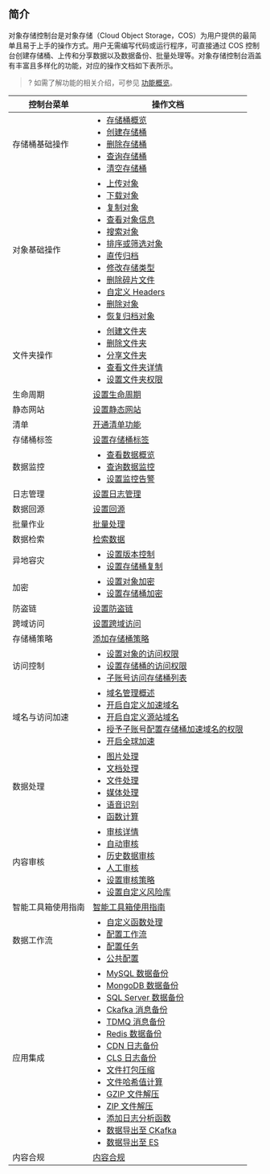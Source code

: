 ## 简介

对象存储控制台是对象存储（Cloud Object Storage，COS）为用户提供的最简单且易于上手的操作方式。用户无需编写代码或运行程序，可直接通过 COS 控制台创建存储桶、上传和分享数据以及数据备份、批量处理等。对象存储控制台涵盖有丰富且多样化的功能，对应的操作文档如下表所示。

>? 如需了解功能的相关介绍，可参见 [功能概览](https://cloud.tencent.com/document/product/436/8186)。
>

| 控制台菜单     | 操作文档                                                     |
| -------------- | ------------------------------------------------------------ |
| 存储桶基础操作 | <ul  style="margin: 0;"><li>[存储桶概览](https://cloud.tencent.com/document/product/436/48921)</li><li>[创建存储桶](https://cloud.tencent.com/document/product/436/13309)</li><li>[删除存储桶](https://cloud.tencent.com/document/product/436/32433)</li><li>[查询存储桶](https://cloud.tencent.com/document/product/436/13313)</li><li>[清空存储桶](https://cloud.tencent.com/document/product/436/35247)</li></ul> |
| 对象基础操作   | <ul  style="margin: 0;"><li>[上传对象](https://cloud.tencent.com/document/product/436/13321)</li><li>[下载对象](https://cloud.tencent.com/document/product/436/13322)</li><li>[复制对象](https://cloud.tencent.com/document/product/436/39849)</li><li>[查看对象信息](https://cloud.tencent.com/document/product/436/13326)</li><li>[搜索对象](https://cloud.tencent.com/document/product/436/13325)</li><li>[排序或筛选对象](https://cloud.tencent.com/document/product/436/52661)</li><li>[直传归档](https://cloud.tencent.com/document/product/436/34338)</li><li>[修改存储类型](https://cloud.tencent.com/document/product/436/33492)</li><li>[删除碎片文件](https://cloud.tencent.com/document/product/436/17313)</li><li>[自定义 Headers](https://cloud.tencent.com/document/product/436/13361)</li><li>[删除对象](https://cloud.tencent.com/document/product/436/13323)</li><li>[恢复归档对象](https://cloud.tencent.com/document/product/436/32430)</li></ul> |
| 文件夹操作     | <ul  style="margin: 0;"><li>[创建文件夹](https://cloud.tencent.com/document/product/436/13329)</li><li>[删除文件夹](https://cloud.tencent.com/document/product/436/13330)</li><li>[分享文件夹](https://cloud.tencent.com/document/product/436/60351)</li><li>[查看文件夹详情](https://cloud.tencent.com/document/product/436/35185)</li><li>[设置文件夹权限](https://cloud.tencent.com/document/product/436/39298)</li></ul> |
| 生命周期       | [设置生命周期](https://cloud.tencent.com/document/product/436/14605) |
| 静态网站       | [设置静态网站](https://cloud.tencent.com/document/product/436/14984) |
| 清单           | [开通清单功能](https://cloud.tencent.com/document/product/436/33702) |
| 存储桶标签     | [设置存储桶标签](https://cloud.tencent.com/document/product/436/34830) |
| 数据监控       |  <ul  style="margin: 0;"><li>[查看数据概览](https://cloud.tencent.com/document/product/436/45032) </li><li>[查询数据监控](https://cloud.tencent.com/document/product/436/13332)</li><li>[设置监控告警](https://cloud.tencent.com/document/product/436/51173)</li></ul> |
| 日志管理       | [设置日志管理](https://cloud.tencent.com/document/product/436/17040) |
| 数据回源       | [设置回源](https://cloud.tencent.com/document/product/436/13310) |
| 批量作业       | [批量处理](https://cloud.tencent.com/document/product/436/38605) |
| 数据检索       | [检索数据](https://cloud.tencent.com/document/product/436/37642) |
| 异地容灾       |  <ul  style="margin: 0;"><li>[设置版本控制](https://cloud.tencent.com/document/product/436/19881) </li><li>[设置存储桶复制](https://cloud.tencent.com/document/product/436/19235) </li></ul>|
| 加密           |  <ul  style="margin: 0;"><li>[设置对象加密](https://cloud.tencent.com/document/product/436/33366) </li><li>[设置存储桶加密](https://cloud.tencent.com/document/product/436/40116)</li></ul> |
| 防盗链         | [设置防盗链](https://cloud.tencent.com/document/product/436/13319) |
| 跨域访问       | [设置跨域访问](https://cloud.tencent.com/document/product/436/13318) |
| 存储桶策略     | [添加存储桶策略](https://cloud.tencent.com/document/product/436/33369) |
| 访问控制       |  <ul  style="margin: 0;"><li>[设置对象的访问权限](https://cloud.tencent.com/document/product/436/13327)</li><li>[设置存储桶的访问权限](https://cloud.tencent.com/document/product/436/13315)</li><li>[子账号访问存储桶列表](https://cloud.tencent.com/document/product/436/17061)</li></ul> |
| 域名与访问加速 |  <ul  style="margin: 0;"><li>[域名管理概述](https://cloud.tencent.com/document/product/436/18424)</li><li>[开启自定义加速域名](https://cloud.tencent.com/document/product/436/36637)</li><li>[开启自定义源站域名](https://cloud.tencent.com/document/product/436/36638)</li><li>[授予子账号配置存储桶加速域名的权限](https://cloud.tencent.com/document/product/436/36639)</li><li>[开启全球加速](https://cloud.tencent.com/document/product/436/38864)</li></ul> |
| 数据处理       |  <ul  style="margin: 0;"><li>[图片处理](https://cloud.tencent.com/document/product/436/47243)</li><li>[文档处理](https://cloud.tencent.com/document/product/436/47246)</li><li>[文件处理](https://cloud.tencent.com/document/product/436/82326)</li><li>[媒体处理](https://cloud.tencent.com/document/product/436/48984)</li><li>[语音识别](https://cloud.tencent.com/document/product/436/47586)</li><li>[函数计算](https://cloud.tencent.com/document/product/436/47248)</li></ul>   |
|  内容审核   |      <ul  style="margin: 0;"><li>[审核详情](https://cloud.tencent.com/document/product/436/54403)</li><li>[自动审核](https://cloud.tencent.com/document/product/436/47247)</li><li>[历史数据审核](https://cloud.tencent.com/document/product/436/54462)</li><li>[人工审核](https://cloud.tencent.com/document/product/436/57498)</li><li>[设置审核策略](https://cloud.tencent.com/document/product/436/55206)</li><li>[设置自定义风险库](https://cloud.tencent.com/document/product/436/59080)</li></ul>       | 
|智能工具箱使用指南|   [智能工具箱使用指南](https://cloud.tencent.com/document/product/436/71665)   |
|数据工作流|   <ul  style="margin: 0;"><li>[自定义函数处理](https://cloud.tencent.com/document/product/436/59376)</li><li>[配置工作流](https://cloud.tencent.com/document/product/436/53967)</li><li>[配置任务](https://cloud.tencent.com/document/product/436/53968)</li><li>[公共配置](https://cloud.tencent.com/document/product/436/53972)</li></ul>    |
|   应用集成  |    <ul  style="margin: 0;"><li>[MySQL 数据备份](https://cloud.tencent.com/document/product/436/57953)</li><li>[MongoDB 数据备份](https://cloud.tencent.com/document/product/436/57952)</li><li>[SQL Server 数据备份](https://cloud.tencent.com/document/product/436/58361)</li><li>[Ckafka 消息备份](https://cloud.tencent.com/document/product/436/54233)</li><li>[TDMQ 消息备份](https://cloud.tencent.com/document/product/436/56066)</li><li>[Redis 数据备份](https://cloud.tencent.com/document/product/436/59101)</li><li>[CDN 日志备份](https://cloud.tencent.com/document/product/436/56065)</li><li>[CLS 日志备份](https://cloud.tencent.com/document/product/436/58027)</li><li>[文件打包压缩](https://cloud.tencent.com/document/product/436/58578)</li><li>[文件哈希值计算](https://cloud.tencent.com/document/product/436/60224)</li><li>[GZIP 文件解压](https://cloud.tencent.com/document/product/436/65428)</li><li>[ZIP 文件解压](https://cloud.tencent.com/document/product/436/67102)</li><li>[添加日志分析函数](https://cloud.tencent.com/document/product/436/70224)</li><li>[数据导出至 CKafka](https://cloud.tencent.com/document/product/436/73092)</li><li>[数据导出至 ES](https://cloud.tencent.com/document/product/436/73093)</li></ul>  |  
|      内容合规|   [内容合规](https://cloud.tencent.com/document/product/436/61628)   |

